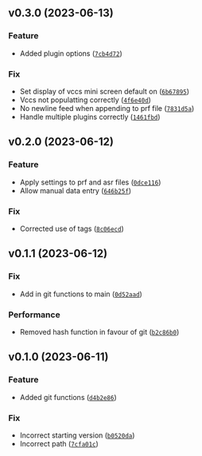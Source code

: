 <!--next-version-placeholder-->

## v0.3.0 (2023-06-13)

### Feature

* Added plugin options ([`7cb4d72`](https://github.com/chssn/ukcp-updater/commit/7cb4d72ed5a6f60c92fbd56bef3bd6914f8d56a0))

### Fix

* Set display of vccs mini screen default on ([`6b67895`](https://github.com/chssn/ukcp-updater/commit/6b67895a58647f827b5c2178e6be193c440c7f7c))
* Vccs not populatting correctly ([`4f6e40d`](https://github.com/chssn/ukcp-updater/commit/4f6e40d255668197f784240922f261e9eee2c202))
* No newline feed when appending to prf file ([`7831d5a`](https://github.com/chssn/ukcp-updater/commit/7831d5a04972da80852d18a64c8c0b249f424067))
* Handle multiple plugins correctly ([`1461fbd`](https://github.com/chssn/ukcp-updater/commit/1461fbd2c16b3127c12b26a3a47a50ad95f1229d))

## v0.2.0 (2023-06-12)

### Feature

* Apply settings to prf and asr files ([`0dce116`](https://github.com/chssn/ukcp-updater/commit/0dce11670bf7d58aed1a3c023ac75aa1f943da09))
* Allow manual data entry ([`646b25f`](https://github.com/chssn/ukcp-updater/commit/646b25f08cfa0812d2c4711fbb52db6b1a7e48f4))

### Fix

* Corrected use of tags ([`8c06ecd`](https://github.com/chssn/ukcp-updater/commit/8c06ecd7ec318f9d1a1c53342b59c9fddff5c0f5))

## v0.1.1 (2023-06-12)

### Fix

* Add in git functions to main ([`0d52aad`](https://github.com/chssn/ukcp-updater/commit/0d52aad5ba415a3e7ee4ef8cb1f92b63224f0372))

### Performance

* Removed hash function in favour of git ([`b2c86b0`](https://github.com/chssn/ukcp-updater/commit/b2c86b015fb1cf9296e4fa1723e1334b106809aa))

## v0.1.0 (2023-06-11)

### Feature

* Added git functions ([`d4b2e86`](https://github.com/chssn/ukcp-updater/commit/d4b2e8664d968feb07ffa677c89be127d7b4c4b2))

### Fix

* Incorrect starting version ([`b0520da`](https://github.com/chssn/ukcp-updater/commit/b0520da46f965aa3205ece675b167e51acd37026))
* Incorrect path ([`7cfa01c`](https://github.com/chssn/ukcp-updater/commit/7cfa01c4cd728f5ab70b8bf89e0e3c1cb5e86059))